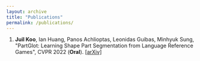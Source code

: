 ```yaml
---
layout: archive
title: "Publications"
permalink: /publications/
---
```


1. **Juil Koo**, Ian Huang, Panos Achlioptas, Leonidas Guibas, Minhyuk Sung, "PartGlot: Learning Shape Part Segmentation from Language Reference Games", CVPR 2022 (**Oral**). [[arXiv]](https://arxiv.org/abs/2112.06390)
